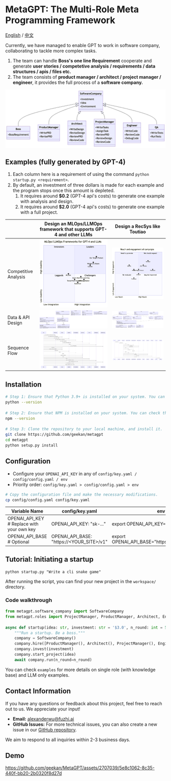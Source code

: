 # MetaGPT: The Multi-Role Meta Programming Framework

[English](./README.md) / [中文](./README_CN.md)

Currently, we have managed to enable GPT to work in software company, collaborating to tackle more complex tasks.

1. The team can handle **Boss's one line Requirement** cooperate and generate **user stories / competetive analysis / requirements / data structures / apis / files etc.**
2. The team consists of **product manager / architect / project manager / engineer**, it provides the full process of a **software company.**

![A software company consists of LLM-based roles](./resources/software_company_cd.jpeg)

## Examples (fully generated by GPT-4)

1. Each column here is a requirement of using the command `python startup.py <requirement>`.
2. By default, an investment of three dollars is made for each example and the program stops once this amount is depleted.
   1. It requires around **$0.2** (GPT-4 api's costs) to generate one example with analysis and design.
   2. It requires around **$2.0** (GPT-4 api's costs) to generate one example with a full project.

|                      | Design an MLOps/LLMOps framework that supports GPT-4 and other LLMs                                     | Design a RecSys like Toutiao                                                                                         |
|----------------------|---------------------------------------------------------------------------------------------------------|----------------------------------------------------------------------------------------------------------------------|
| Competitive Analysis | ![LLMOps Competitive Analysis](resources/workspace/llmops_framework/resources/competitive_analysis.png) | ![Jinri Toutiao Recsys Competitive Analysis](resources/workspace/content_rec_sys/resources/competitive_analysis.png) |
| Data & API Design    | ![LLMOps Data & API Design](resources/workspace/llmops_framework/resources/data_api_design.png)         | ![Jinri Toutiao Recsys Data & API Design](resources/workspace/content_rec_sys/resources/data_api_design.png)         |
| Sequence Flow        | ![LLMOps Sequence Flow](resources/workspace/llmops_framework/resources/seq_flow.png)                    | ![Jinri Toutiao Recsys Sequence Flow](resources/workspace/content_rec_sys/resources/seq_flow.png)                    |


## Installation

```bash
# Step 1: Ensure that Python 3.9+ is installed on your system. You can check this by using:
python --version

# Step 2: Ensure that NPM is installed on your system. You can check this by using:
npm --version

# Step 3: Clone the repository to your local machine, and install it.
git clone https://github.com/geekan/metagpt
cd metagpt
python setup.py install
```

## Configuration

- Configure your `OPENAI_API_KEY` in any of `config/key.yaml / config/config.yaml / env`
- Priority order: `config/key.yaml > config/config.yaml > env`

```bash
# Copy the configuration file and make the necessary modifications.
cp config/config.yaml config/key.yaml
```

| Variable Name                              | config/key.yaml                           | env                            |
|--------------------------------------------|-------------------------------------------|--------------------------------|
| OPENAI_API_KEY # Replace with your own key | OPENAI_API_KEY: "sk-..."                  | export OPENAI_API_KEY="sk-..." |
| OPENAI_API_BASE # Optional                            | OPENAI_API_BASE: "https://<YOUR_SITE>/v1" | export OPENAI_API_BASE="https://<YOUR_SITE>/v1"   |

## Tutorial: Initiating a startup

```shell
python startup.py "Write a cli snake game"
```

After running the script, you can find your new project in the `workspace/` directory.

### Code walkthrough

```python
from metagpt.software_company import SoftwareCompany
from metagpt.roles import ProjectManager, ProductManager, Architect, Engineer

async def startup(idea: str, investment: str = '$3.0', n_round: int = 5):
    """Run a startup. Be a boss."""
    company = SoftwareCompany()
    company.hire([ProductManager(), Architect(), ProjectManager(), Engineer()])
    company.invest(investment)
    company.start_project(idea)
    await company.run(n_round=n_round)
```

You can check `examples` for more details on single role (with knowledge base) and LLM only examples.

## Contact Information

If you have any questions or feedback about this project, feel free to reach out to us. We appreciate your input!

- **Email:** alexanderwu@fuzhi.ai
- **GitHub Issues:** For more technical issues, you can also create a new issue in our [GitHub repository](https://github.com/geekan/metagpt/issues).

We aim to respond to all inquiries within 2-3 business days.

## Demo

https://github.com/geekan/MetaGPT/assets/2707039/5e8c1062-8c35-440f-bb20-2b0320f8d27d
